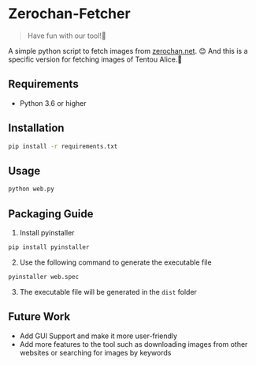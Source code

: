 # Zerochan-Fetcher

> Have fun with our tool!🤩

A simple python script to fetch images from [zerochan.net](https://www.zerochan.net). 😊
And this is a specific version for fetching images of Tentou Alice.🥳

## Requirements

- Python 3.6 or higher

## Installation

```bash
pip install -r requirements.txt
```

## Usage

```bash
python web.py
```

## Packaging Guide

1. Install pyinstaller

```bash
pip install pyinstaller
```

2. Use the following command to generate the executable file

```bash
pyinstaller web.spec
```

3. The executable file will be generated in the `dist` folder

## Future Work

- Add GUI Support and make it more user-friendly
- Add more features to the tool such as downloading images from other websites or searching for images by keywords

